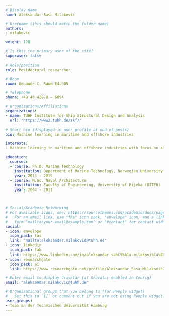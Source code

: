 ```yaml
---
# Display name
name: Aleksandar-Saša Milaković

# Username (this should match the folder name)
authors:
- milakovic

weight: 128

# Is this the primary user of the site?
superuser: false

# Role/position
role: Postdoctoral researcher 

# Room
room: Gebäude C, Raum E4.005

# Telephone
phone: +49 40 42878 – 6094

# Organizations/Affiliations
organizations:
- name: TUHH Institute for Ship Structural Design and Analysis
  url: "https://www2.tuhh.de/skf/"

# Short bio (displayed in user profile at end of posts)
bio: Machine learning in maritime and offshore industries

interests:
- Machine learning in maritime and offshore industries with focus on structural engineering and shipping efficiency 

education:
  courses:
  - course: Ph.D. Marine Technology
    institution: Department of Marine Technology, Norwegian University of Science and Technology (IMT NTNU)
    year: 2014 - 2019
  - course: M.Sc. Naval Architecture
    institution: Faculty of Engineering, University of Rijeka (RITEH)  
    year: 2004 - 2011



# Social/Academic Networking
# For available icons, see: https://sourcethemes.com/academic/docs/page-builder/#icons
#   For an email link, use "fas" icon pack, "envelope" icon, and a link in the
#   form "mailto:your-email@example.com" or "#contact" for contact widget.
social:
- icon: envelope
  icon_pack: fas
  link: "mailto:aleksandar.milakovic@tuhh.de"
- icon: linkedin
  icon_pack: fab
  link: https://www.linkedin.com/in/aleksandar-sa%C5%A1a-milakovi%C4%87-phd-34174342/
- icon: researchgate
  icon_pack: ai
  link: https://www.researchgate.net/profile/Aleksandar_Sasa_Milakovic2

# Enter email to display Gravatar (if Gravatar enabled in Config)
email: "aleksandar.milakovic@tuhh.de"

# Organizational groups that you belong to (for People widget)
#   Set this to `[]` or comment out if you are not using People widget.
user_groups:
- Team an der Technischen Universität Hamburg
---
```






